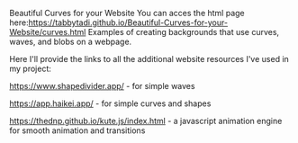 Beautiful Curves for your Website
You can acces the html page here:https://tabbytadi.github.io/Beautiful-Curves-for-your-Website/curves.html
Examples of creating backgrounds that use curves, waves, and blobs on a webpage.

Here I'll provide the links to all the additional website resources I've used in my project:

https://www.shapedivider.app/ - for simple waves

https://app.haikei.app/ - for simple curves and shapes

https://thednp.github.io/kute.js/index.html - a javascript animation engine for smooth animation and transitions
